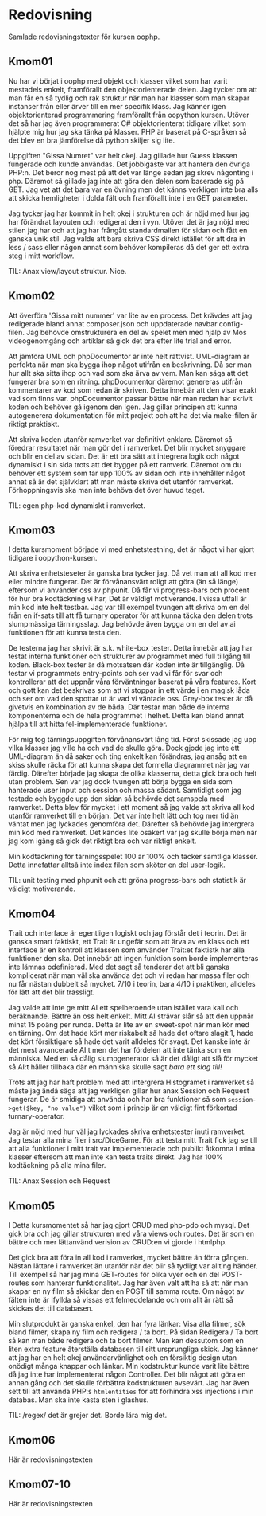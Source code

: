 ---
---
Redovisning
=========================

Samlade redovisningstexter för kursen oophp.



Kmom01
-------------------------

Nu har vi börjat i oophp med objekt och klasser vilket som har varit mestadels enkelt,
framförallt den objektorienterade delen. Jag tycker om att man får en så tydlig och
rak struktur när man har klasser som man skapar instanser från eller ärver till en mer
specifik klass. Jag känner igen objektorienterad programmering framförallt från oopython
kursen. Utöver det så har jag även programmerat C# objektorienterat tidigare vilket som
hjälpte mig hur jag ska tänka på klasser. PHP är baserat på C-språken så det blev en bra
jämförelse då python skiljer sig lite.

Uppgiften "Gissa Numret" var helt okej. Jag gillade hur Guess klassen fungerade
och kunde användas. Det jobbigaste var att hantera den övriga PHP:n. Det beror nog mest
på att det var länge sedan jag skrev någonting i php. Däremot så gillade jag inte att
göra den delen som baserade sig på GET. Jag vet att det bara var en övning men det känns
verkligen inte bra alls att skicka hemligheter i dolda fält och framförallt inte
i en GET parameter.

Jag tycker jag har kommit in helt okej i strukturen och är nöjd med hur jag har förändrat
layouten och redigerat den i vyn. Utöver det är jag nöjd med stilen jag har
och att jag har frångått standardmallen för sidan och fått en ganska unik stil.
Jag valde att bara skriva CSS direkt istället för att dra in less / sass eller någon
annat som behöver kompileras då det ger ett extra steg i mitt workflow.

TIL: Anax view/layout struktur. Nice.


Kmom02
-------------------------

Att överföra 'Gissa mitt nummer' var lite av en process. Det krävdes att jag redigerade bland annat composer.json och uppdaterade
navbar config-filen. Jag behövde omstrukturera en del av spelet men med hjälp
av Mos videogenomgång och artiklar så gick det bra efter lite trial and error.

Att jämföra UML och phpDocumentor är inte helt rättvist. UML-diagram är perfekta
när man ska bygga ihop något utifrån en beskrivning. Då ser man hur allt ska sitta ihop
och vad som ska ärva av vem. Man kan säga att det fungerar bra som en ritning. phpDocumentor däremot
genereras utifrån kommentarer av kod som redan är skriven. Detta innebär att den visar exakt vad som finns
var. phpDocumentor passar bättre när man redan har skrivit koden och behöver gå igenom den igen.
Jag gillar principen att kunna autogenerera dokumentation för mitt projekt och att ha det via
make-filen är riktigt praktiskt.

Att skriva koden utanför ramverket var definitivt enklare. Däremot så föredrar resultatet när man gör det
i ramverket. Det blir mycket snyggare och blir en del av sidan. Det är ett bra sätt att integrera logik
och något dynamiskt i sin sida trots att det bygger på ett ramverk. Däremot om du behöver ett system som tar
upp 100% av sidan och inte innehåller något annat så är det självklart att man måste skriva det utanför ramverket.
Förhoppningsvis ska man inte behöva det över huvud taget.

TIL: egen php-kod dynamiskt i ramverket.


Kmom03
-------------------------

I detta kursmoment började vi med enhetstestning, det är något vi har gjort tidigare i oopython-kursen.

Att skriva enhetsteseter är ganska bra tycker jag. Då vet man att all kod mer eller mindre fungerar.
Det är förvånansvärt roligt att göra (än så länge) eftersom vi använder oss av phpunit.
Då får vi progress-bars och procent för hur bra kodtäckning vi har, Det är väldigt motiverande.
I vissa utfall är min kod inte helt testbar. Jag var till exempel tvungen att skriva om en
del från en if-sats till att få turnary operator för att kunna täcka den delen trots
slumpmässiga tärningsslag. Jag behövde även bygga om en del av ai funktionen för att kunna
testa den.

De testerna jag har skrivit är s.k. white-box tester. Detta innebär att jag har testat
interna funktioner och strukturer av programmet med full tillgång till koden.
Black-box tester är då motsatsen där koden inte är tillgänglig. Då testar vi programmets
entry-points och ser vad vi får för svar och kontrollerar att det uppnår våra förväntningar
baserat på våra features. Kort och gott kan det beskrivas som att vi stoppar in ett värde
i en magisk låda och ser om vad den spottar ut är vad vi väntade oss.
Grey-box tester är då givetvis en kombination av de båda. Där testar man både de interna komponenterna
och de hela programmet i helhet. Detta kan bland annat hjälpa till att hitta fel-implementerade
funktioner.

För mig tog tärningsuppgiften förvånansvärt lång tid. Först skissade jag upp vilka klasser jag
ville ha och vad de skulle göra. Dock gjode jag inte ett UML-diagram än då saker och ting
enkelt kan förändras, jag ansåg att en skiss skulle räcka för att kunna skapa det formella
diagrammet när jag var färdig. Därefter började jag skapa de olika klasserna, detta gick
bra och helt utan problem. Sen var jag dock tvungen att börja bygga en sida som hanterade
user input och session och massa sådant. Samtidigt som jag testade och byggde upp den sidan
så behövde det samspela med ramverket. Detta blev för mycket i ett moment så jag valde att
skriva all kod utanför ramverket till en början. Det var inte helt lätt och tog mer tid än
väntat men jag lyckades genomföra det. Därefter så behövde jag intergrera min kod med ramverket.
Det kändes lite osäkert var jag skulle börja men när jag kom igång så gick det riktigt bra och
var riktigt enkelt.

Min kodtäckning för tärningsspelet 100 är 100% och täcker samtliga klasser.
Detta innefattar alltså inte index filen som sköter en del user-logik.

TIL: unit testing med phpunit och att gröna progress-bars och statistik är väldigt motiverande.

Kmom04
-------------------------

Trait och interface är egentligen logiskt och jag förstår det i teorin. Det är ganska smart faktiskt,
ett Trait är ungefär som att ärva av en klass och ett interface är en kontroll att klassen som använder Trait:et
faktistk har alla funktioner den ska. Det innebär att ingen funktion som borde implementeras inte lämnas odefinierad.
Med det sagt så tenderar det att bli ganska komplicerat när man väl ska använda det och vi redan har massa filer och nu
får nästan dubbelt så mycket. 7/10 i teorin, bara 4/10 i praktiken, alldeles för lätt att det blir trassligt.

Jag valde att inte ge mitt AI ett spelberoende utan istället vara kall och beräknande. Bättre än oss helt enkelt.
Mitt AI strävar slår så att den uppnår minst 15 poäng per runda. Detta är lite av en sweet-spot när man kör med en tärning.
Om det hade kört mer riskabelt så hade det oftare slagit 1, hade det kört försiktigare så hade det varit alldeles för svagt.
Det kanske inte är det mest avancerade AI:t men det har fördelen att inte tänka som en människa. Med en så dålig slumpgenerator
så är det dåligt att slå för mycket så AI:t håller tillbaka där en människa skulle sagt *bara ett slag till!*

Trots att jag har haft problem med att intergrera Histogramet i ramverket så måste jag ändå säga att jag verkligen gillar
hur anax Session och Request fungerar. De är smidiga att använda och har bra funktioner så som `session->get($key, "no value")`
vilket som i princip är en väldigt fint förkortad turnary-operator.

Jag är nöjd med hur väl jag lyckades skriva enhetstester inuti ramverket. Jag testar alla mina filer i src/DiceGame.
För att testa mitt Trait fick jag se till att alla funktioner i mitt trait var implementerade och publikt åtkomna i mina klasser
eftersom att man inte kan testa traits direkt. Jag har 100% kodtäckning på alla mina filer.

TIL: Anax Session och Request

Kmom05
-------------------------

I Detta kursmomentet så har jag gjort CRUD med php-pdo och mysql. Det gick bra och jag gillar
strukturen med våra views och routes. Det är som en bättre och mer lättanvänd verision av CRUD:en vi gjorde i htmlphp.

Det gick bra att föra in all kod i ramverket, mycket bättre än förra gången. Nästan lättare i ramverket än utanför
när det blir så tydligt var allting händer. Till exempel så har jag mina GET-routes för olika vyer och en del POST-routes
som hanterar funktionalitet. Jag har även valt att ha så att när man skapar en ny film så skickar den en POST till samma
route. Om något av fälten inte är ifyllda så vissas ett felmeddelande och om allt är rätt så skickas det till databasen.

Min slutprodukt är ganska enkel, den har fyra länkar: Visa alla filmer, sök bland filmer, skapa ny film och redigera / ta bort.
På sidan Redigera / Ta bort så kan man både redigera och ta bort filmer. Man kan dessutom som en liten extra feature
återställa databasen till sitt ursprungliga skick. Jag känner att jag har en helt okej användarvänlighet och en försiktig design
utan onödigt många knappar och länkar. Min kodstruktur kunde varit lite bättre då jag inte har implementerat någon
Controller. Det blir något att göra en annan gång och det skulle förbättra kodstrukturen avsevärt.
Jag har även sett till att använda PHP:s `htmlentities` för att förhindra xss injections i min databas.
Man ska inte kasta sten i glashus.

TIL: /regex/ det är grejer det. Borde lära mig det.



Kmom06
-------------------------

Här är redovisningstexten



Kmom07-10
-------------------------

Här är redovisningstexten
